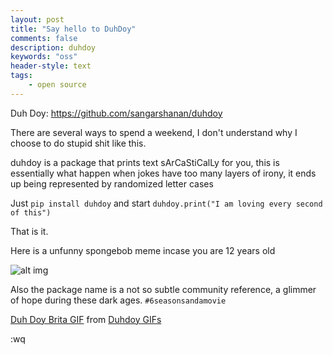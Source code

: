 ```yaml
---
layout: post
title: "Say hello to DuhDoy"
comments: false
description: duhdoy
keywords: "oss"
header-style: text
tags:
    - open source
---
```


Duh Doy: <https://github.com/sangarshanan/duhdoy>

There are several ways to spend a weekend, I don't understand why I choose to do stupid shit like this.

duhdoy is a package that prints text sArCaStiCalLy for you, this is essentially what happen when jokes have too many layers of irony, it ends up being represented by randomized letter cases

Just `pip install duhdoy` and start `duhdoy.print("I am loving every second of this")`

That is it. 

Here is a unfunny spongebob meme incase you are 12 years old

![alt img](https://i.pinimg.com/736x/c3/41/19/c341194c585202fe8f3646dbd9e7cf65.jpg)


Also the package name is a not so subtle community reference, a glimmer of hope during these dark ages.
`#6seasonsandamovie`

<div class="tenor-gif-embed" data-postid="17447610" data-share-method="host" data-width="100%" data-aspect-ratio="1.7785714285714287"><a href="https://tenor.com/view/duh-doy-brita-britta-brita-community-community-gif-17447610">Duh Doy Brita GIF</a> from <a href="https://tenor.com/search/duhdoy-gifs">Duhdoy GIFs</a></div><script type="text/javascript" async src="https://tenor.com/embed.js"></script>

:wq